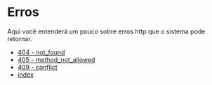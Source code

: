 # Erros

Aqui você entenderá um pouco sobre erros http que o sistema pode retornar.

- [404 - not_found](/docs/errors/404-not_found.md)
- [405 - method_not_allowed](/docs/errors/405-method_not_allowed.md)
- [409 - conflict](/docs/errors/409-conflict.md)
- [index](/docs/index.md)
